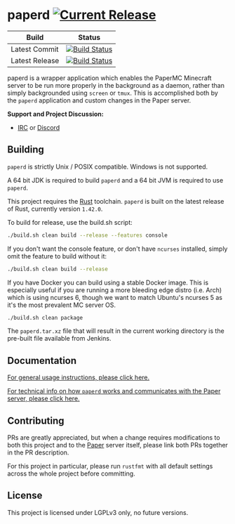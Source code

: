paperd [![Current Release](https://img.shields.io/badge/release-1.0.0-orange.svg)](https://papermc.io/ci/job/paperd/)
======

| Build          | Status |
|----------------|--------|
| Latest Commit  | [![Build Status](https://travis-ci.org/PaperMC/paperd.svg?branch=master)](https://travis-ci.org/PaperMC/paperd/branches) |
| Latest Release | [![Build Status](https://papermc.io/ci/job/paperd/badge/icon)](https://papermc.io/ci/job/paperd/) |

paperd is a wrapper application which enables the PaperMC Minecraft server to be run more properly in the background as
a daemon, rather than simply backgrounded using `screen` or `tmux`. This is accomplished both by the `paperd`
application and custom changes in the Paper server.

**Support and Project Discussion:**
 - [IRC](http://irc.spi.gt/iris/?channels=paper) or [Discord](https://discord.gg/papermc)

Building
--------

`paperd` is strictly Unix / POSIX compatible. Windows is not supported.

A 64 bit JDK is required to build `paperd` and a 64 bit JVM is required to use `paperd`.

This project requires the [Rust](https://www.rust-lang.org/) toolchain. `paperd` is built on the latest release of Rust,
currently version `1.42.0`. 

To build for release, use the build.sh script:
```sh
./build.sh clean build --release --features console
```

If you don't want the console feature, or don't have `ncurses` installed, simply omit the feature to build without it:
```sh
./build.sh clean build --release
```

If you have Docker you can build using a stable Docker image. This is especially useful if you are running a more
bleeding edge distro (i.e. Arch) which is using ncurses 6, though we want to match Ubuntu's ncurses 5 as it's the most
prevalent MC server OS.
```sh
./build.sh clean package
```

The `paperd.tar.xz` file that will result in the current working directory is the pre-built file available from Jenkins.

Documentation
-------------

[For general usage instructions, please click here.](usage.md)

[For technical info on how `paperd` works and communicates with the Paper server, please click here.](protocol.md)

Contributing
------------

PRs are greatly appreciated, but when a change requires modifications to both this project and to the
[Paper](https://github.com/PaperMC/Paper) server itself, please link both PRs together in the PR description.

For this project in particular, please run `rustfmt` with all default settings across the whole project before
committing.

License
-------

This project is licensed under LGPLv3 only, no future versions.

